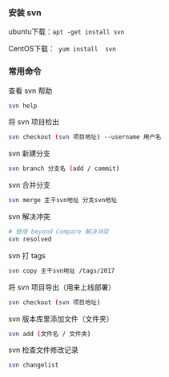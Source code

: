 ### 安装 svn

ubuntu下载：`apt -get install svn`

CentOS下载：` yum install  svn`





### 常用命令

查看 svn 帮助

``` bash
svn help
```



将 svn 项目检出

``` bash
svn checkout (svn 项目地址) --username 用户名
```



svn 新建分支

``` bash
svn branch 分支名 (add / commit)
```



svn 合并分支

``` bash
svn merge 主干svn地址 分支svn地址
```



svn 解决冲突

``` bash
# 使用 beyond Compare 解决冲突
svn resolved
```



svn 打 tags

```bash
svn copy 主干svn地址 /tags/2017
```



将 svn 项目导出（用来上线部署）

``` bash
svn checkout (svn 项目地址)
```



svn 版本库里添加文件（文件夹）

``` bash
svn add (文件名 / 文件夹)
```



svn 检查文件修改记录

``` bash
svn changelist
```
